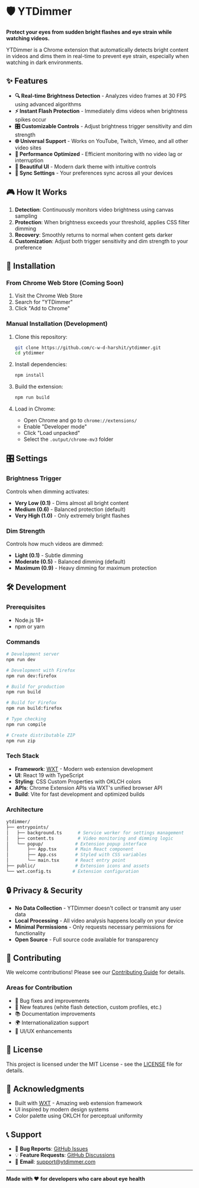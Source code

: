 # 🛡️ YTDimmer

**Protect your eyes from sudden bright flashes and eye strain while watching videos.**

YTDimmer is a Chrome extension that automatically detects bright content in videos and dims them in real-time to prevent eye strain, especially when watching in dark environments.

## ✨ Features

- **🔍 Real-time Brightness Detection** - Analyzes video frames at 30 FPS using advanced algorithms
- **⚡ Instant Flash Protection** - Immediately dims videos when brightness spikes occur
- **🎛️ Customizable Controls** - Adjust brightness trigger sensitivity and dim strength
- **🌐 Universal Support** - Works on YouTube, Twitch, Vimeo, and all other video sites
- **🎯 Performance Optimized** - Efficient monitoring with no video lag or interruption
- **🎨 Beautiful UI** - Modern dark theme with intuitive controls
- **💾 Sync Settings** - Your preferences sync across all your devices

## 🎮 How It Works

1. **Detection**: Continuously monitors video brightness using canvas sampling
2. **Protection**: When brightness exceeds your threshold, applies CSS filter dimming
3. **Recovery**: Smoothly returns to normal when content gets darker
4. **Customization**: Adjust both trigger sensitivity and dim strength to your preference

## 🚀 Installation

### From Chrome Web Store (Coming Soon)

1. Visit the Chrome Web Store
2. Search for "YTDimmer"
3. Click "Add to Chrome"

### Manual Installation (Development)

1. Clone this repository:

   ```bash
   git clone https://github.com/c-w-d-harshit/ytdimmer.git
   cd ytdimmer
   ```

2. Install dependencies:

   ```bash
   npm install
   ```

3. Build the extension:

   ```bash
   npm run build
   ```

4. Load in Chrome:
   - Open Chrome and go to `chrome://extensions/`
   - Enable "Developer mode"
   - Click "Load unpacked"
   - Select the `.output/chrome-mv3` folder

## 🎛️ Settings

### Brightness Trigger

Controls when dimming activates:

- **Very Low (0.1)** - Dims almost all bright content
- **Medium (0.6)** - Balanced protection (default)
- **Very High (1.0)** - Only extremely bright flashes

### Dim Strength

Controls how much videos are dimmed:

- **Light (0.1)** - Subtle dimming
- **Moderate (0.5)** - Balanced dimming (default)
- **Maximum (0.9)** - Heavy dimming for maximum protection

## 🛠️ Development

### Prerequisites

- Node.js 18+
- npm or yarn

### Commands

```bash
# Development server
npm run dev

# Development with Firefox
npm run dev:firefox

# Build for production
npm run build

# Build for Firefox
npm run build:firefox

# Type checking
npm run compile

# Create distributable ZIP
npm run zip
```

### Tech Stack

- **Framework**: [WXT](https://wxt.dev) - Modern web extension development
- **UI**: React 19 with TypeScript
- **Styling**: CSS Custom Properties with OKLCH colors
- **APIs**: Chrome Extension APIs via WXT's unified browser API
- **Build**: Vite for fast development and optimized builds

### Architecture

```bash
ytdimmer/
├── entrypoints/
│   ├── background.ts      # Service worker for settings management
│   ├── content.ts         # Video monitoring and dimming logic
│   └── popup/            # Extension popup interface
│       ├── App.tsx       # Main React component
│       ├── App.css       # Styled with CSS variables
│       └── main.tsx      # React entry point
├── public/               # Extension icons and assets
└── wxt.config.ts        # Extension configuration
```

## 🔒 Privacy & Security

- **No Data Collection** - YTDimmer doesn't collect or transmit any user data
- **Local Processing** - All video analysis happens locally on your device
- **Minimal Permissions** - Only requests necessary permissions for functionality
- **Open Source** - Full source code available for transparency

## 🤝 Contributing

We welcome contributions! Please see our [Contributing Guide](CONTRIBUTING.md) for details.

### Areas for Contribution

- 🐛 Bug fixes and improvements
- 🌟 New features (white flash detection, custom profiles, etc.)
- 📚 Documentation improvements
- 🌍 Internationalization support
- 🎨 UI/UX enhancements

## 📝 License

This project is licensed under the MIT License - see the [LICENSE](LICENSE) file for details.

## 🙏 Acknowledgments

- Built with [WXT](https://wxt.dev) - Amazing web extension framework
- UI inspired by modern design systems
- Color palette using OKLCH for perceptual uniformity

## 📞 Support

- 🐛 **Bug Reports**: [GitHub Issues](https://github.com/c-w-d-harshit/ytdimmer/issues)
- 💡 **Feature Requests**: [GitHub Discussions](https://github.com/c-w-d-harshit/ytdimmer/discussions)
- 📧 **Email**: <support@ytdimmer.com>

---

**Made with ❤️ for developers who care about eye health**
